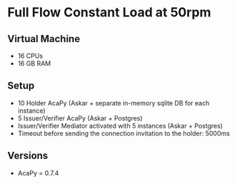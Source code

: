 # Full Flow Constant Load at 50rpm

## Virtual Machine
- 16 CPUs
- 16 GB RAM

## Setup
- 10 Holder AcaPy (Askar + separate in-memory sqlite DB for each instance)
- 5 Issuer/Verifier AcaPy (Askar + Postgres) 
- Issuer/Verifier Mediator activated with 5 instances (Askar + Postgres)
- Timeout before sending the connection invitation to the holder: 5000ms

## Versions
- AcaPy = 0.7.4
